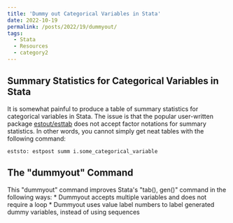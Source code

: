 ```yaml
---
title: 'Dummy out Categorical Variables in Stata'
date: 2022-10-19
permalink: /posts/2022/19/dummyout/
tags:
  - Stata
  - Resources
  - category2
---
```


Summary Statistics for Categorical Variables in Stata
------
It is somewhat painful to produce a table of summary statistics for categorical variables in Stata. The issue is that the popular user-written package [estout/esttab](http://repec.sowi.unibe.ch/stata/estout/) does not accept factor notations for summary statistics. In other words, you cannot simply get neat tables with the following command:

	eststo: estpost summ i.some_categorical_variable

The "dummyout" Command
------
This "dummyout" command improves Stata's "tab(), gen()" command in the following ways:
	* Dummyout accepts multiple variables and does not require a loop
	* Dummyout uses value label numbers to label generated dummy variables, instead of using sequences
